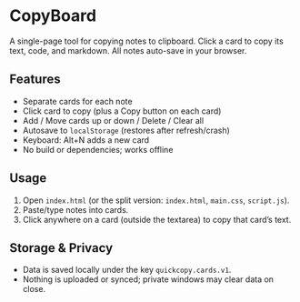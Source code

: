 # CopyBoard
A single-page tool for copying notes to clipboard. Click a card to copy its text, code, and markdown. All notes auto-save in your browser.

## Features
- Separate cards for each note
- Click card to copy (plus a Copy button on each card)
- Add / Move cards up or down / Delete / Clear all
- Autosave to `localStorage` (restores after refresh/crash)
- Keyboard: Alt+N adds a new card
- No build or dependencies; works offline

## Usage
1. Open `index.html` (or the split version: `index.html`, `main.css`, `script.js`).
2. Paste/type notes into cards.
3. Click anywhere on a card (outside the textarea) to copy that card’s text.

## Storage & Privacy
- Data is saved locally under the key `quickcopy.cards.v1`.
- Nothing is uploaded or synced; private windows may clear data on close.
